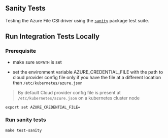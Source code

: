 ## Sanity Tests
Testing the Azure File CSI driver using the [`sanity`](https://github.com/kubernetes-csi/csi-test/tree/master/pkg/sanity) package test suite.

## Run Integration Tests Locally
### Prerequisite
 - make sure `GOPATH` is set

 - set the environment variable AZURE_CREDENTIAL_FILE with the path to cloud provider config file only if you have the file at a different location than `/etc/kubernetes/azure.json`
 > By default Cloud provider config file is present at `/etc/kubernetes/azure.json` on a kubernetes cluster node
```
export set AZURE_CREDENTIAL_FILE=
```

### Run sanity tests
```
make test-sanity
```

